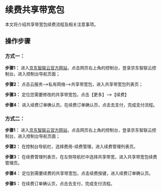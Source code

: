 # 续费共享带宽包

本文将介绍共享带宽包续费流程及相关注意事项。

## 操作步骤

### 方式一：

**步骤1：** 进入[京东智联云官方网站](https://www.jdcloud.com/)，点击网页右上角的控制台，登录京东智联云控制台，进入控制台导航页面；

**步骤2：** 点击云服务-->私有网络-->共享带宽包，进入共享带宽包列表页；

**步骤3：** 定位您需要修改的共享带宽包，点击【更多】-->【续费】

**步骤4：** 进入续费订单确认页。在续费订单确认页，点击去支付，完成支付流程。

### 方式二：

**步骤1：** 进入[京东智联云官方网站](https://www.jdcloud.com/)，点击网页右上角的控制台，登录京东智联云控制台，进入控制台导航页面；

**步骤2：** 在控制台导航栏，选择费用-续费管理，进入续费管理列表页。

**步骤3：** 在续费管理列表页，在左侧导航栏中选择共享带宽，进入共享带宽包续费管理页。

**步骤4：** 定位到需要续费的共享带宽包，点击续费按键，进入续费订单确认页。

**步骤5：** 在续费订单确认页，点击去支付，完成支付流程。
